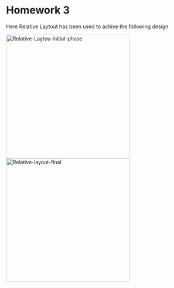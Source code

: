# Homework 3
Here Relative Laytout has been used to achive the following design


<img width="337" alt="Relative-Laytou-initial-phase" src="https://user-images.githubusercontent.com/50906104/170835147-3893c163-51cb-4162-b768-1306775ffc03.png">
<img width="337" alt="Relative-layout-final" src="https://user-images.githubusercontent.com/50906104/170835150-26bc2f59-422a-4bab-b904-57110a7b5d9f.png">
